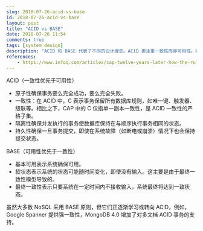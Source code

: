 ```yaml
---
slug: 2018-07-26-acid-vs-base
id: 2018-07-26-acid-vs-base
layout: post
title: "ACID vs BASE"
date: 2018-07-26 11:54
comments: true
tags: [system design]
description: "ACID 和 BASE 代表了不同的设计理念。ACID 更注重一致性而非可用性。在 ACID 中，C 表示事务保留所有数据库规则。而 BASE 更侧重于可用性，表示系统确保可用。"
references:
    - https://www.infoq.com/articles/cap-twelve-years-later-how-the-rules-have-changed
---
```


ACID（一致性优先于可用性）

- 原子性确保事务要么完全成功，要么完全失败。
- 一致性：在 ACID 中，C 表示事务保留所有数据库规则，如唯一键、触发器、级联等。相比之下，CAP 中的 C 仅指单一副本一致性，是 ACID 一致性的严格子集。
- 隔离性确保并发执行的事务使数据库保持在与顺序执行事务相同的状态。
- 持久性确保一旦事务提交，即使在系统故障（如断电或崩溃）情况下也会保持提交状态。

BASE（可用性优先于一致性）

- 基本可用表示系统确保可用。
- 软状态表示系统的状态可能随时间变化，即使没有输入。这主要是由于最终一致性模型导致的。
- 最终一致性表示只要系统在一定时间内不接收输入，系统最终将达到一致状态。

虽然大多数 NoSQL 采用 BASE 原则，但它们正逐渐学习或转向 ACID，例如，Google Spanner 提供强一致性，MongoDB 4.0 增加了对多文档 ACID 事务的支持。
